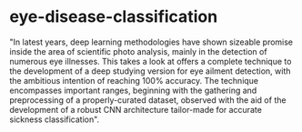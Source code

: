 # eye-disease-classification
"In latest years, deep learning methodologies have shown sizeable promise inside the area of
scientific photo analysis, mainly in the detection of numerous eye illnesses. This takes a look
at offers a complete technique to the development of a deep studying version for eye ailment
detection, with the ambitious intention of reaching 100% accuracy. The technique encompasses
important ranges, beginning with the gathering and preprocessing of a properly-curated dataset,
observed with the aid of the development of a robust CNN architecture tailor-made for accurate
sickness classification".
